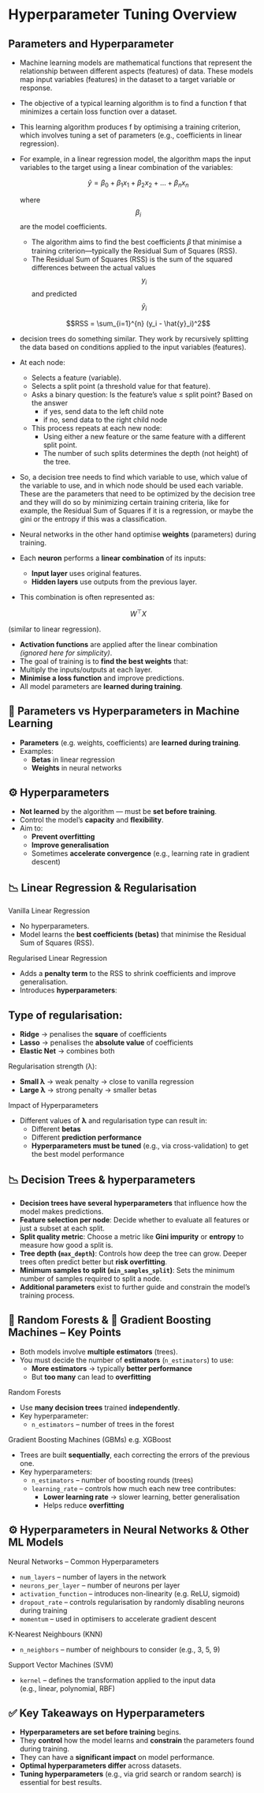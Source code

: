# Hyperparameter Tuning Overview

## Parameters and Hyperparameter
- Machine learning models are mathematical functions that represent the relationship between different aspects (features) of data. These models map input variables (features) in the dataset to a target variable or response.
- The objective of a typical learning algorithm is to find a function f that minimizes a certain loss function over a dataset.
- This learning algorithm produces f by optimising a training criterion, which involves tuning a set of parameters (e.g., coefficients in linear regression).
- For example, in a linear regression model, the algorithm maps the input variables to the target using a linear combination of the variables:

  $$\hat{y} = \beta_0 + \beta_1 x_1 + \beta_2 x_2 + \dots + \beta_n x_n$$

  where $$\beta_i$$ are the model coefficients.
  - The algorithm aims to find the best coefficients 𝛽 that minimise a training criterion—typically the Residual Sum of Squares (RSS).
  - The Residual Sum of Squares (RSS) is the sum of the squared differences between the actual values $$y_i$$ and predicted $$\hat{y}_i$$

  $$RSS = \sum_{i=1}^{n} (y_i - \hat{y}_i)^2$$

- decision trees do something similar. They work by recursively splitting the data based on conditions applied to the input variables (features).
- At each node:
  - Selects a feature (variable).
  - Selects a split point (a threshold value for that feature).
  - Asks a binary question: Is the feature’s value ≤ split point? Based on the answer
    - if yes, send data to the left child note
    - if no, send data to the right child node
  - This process repeats at each new node:
    - Using either a new feature or the same feature with a different split point.
    - The number of such splits determines the depth (not height) of the tree.
- So, a decision tree needs to find which variable to use, which value of the variable to use, and in which node should be used each variable. These are the parameters that need to be optimized by the decision tree and they will do so by minimizing certain training criteria, like for example, the Residual Sum of Squares if it is a regression, or maybe the gini or the entropy if this was a classification.

- Neural networks in the other hand optimise **weights** (parameters) during training.
- Each **neuron** performs a **linear combination** of its inputs:
  - **Input layer** uses original features.
  - **Hidden layers** use outputs from the previous layer.
- This combination is often represented as:

  $$W^\top X$$

(similar to linear regression).
- **Activation functions** are applied after the linear combination  
*(ignored here for simplicity)*.
- The goal of training is to **find the best weights** that:
- Multiply the inputs/outputs at each layer.
- **Minimise a loss function** and improve predictions.
- All model parameters are **learned during training**.

## 🔧 Parameters vs Hyperparameters in Machine Learning

- **Parameters** (e.g. weights, coefficients) are **learned during training**.
- Examples:
  - **Betas** in linear regression  
  - **Weights** in neural networks

## ⚙️ Hyperparameters
- **Not learned** by the algorithm — must be **set before training**.
- Control the model’s **capacity** and **flexibility**.
- Aim to:
  - **Prevent overfitting**
  - **Improve generalisation**
  - Sometimes **accelerate convergence** (e.g., learning rate in gradient descent)

## 📉 Linear Regression & Regularisation

Vanilla Linear Regression
- No hyperparameters.
- Model learns the **best coefficients (betas)** that minimise the Residual Sum of Squares (RSS).

Regularised Linear Regression
- Adds a **penalty term** to the RSS to shrink coefficients and improve generalisation.
- Introduces **hyperparameters**:

## Type of regularisation:
- **Ridge** → penalises the **square** of coefficients  
- **Lasso** → penalises the **absolute value** of coefficients
- **Elastic Net** → combines both

Regularisation strength (λ):
- **Small λ** → weak penalty → close to vanilla regression
- **Large λ** → strong penalty → smaller betas

Impact of Hyperparameters
- Different values of **λ** and regularisation type can result in:
  - Different **betas**
  - Different **prediction performance**
  - **Hyperparameters must be tuned** (e.g., via cross-validation) to get the best model performance

 ## 📉 Decision Trees & hyperparameters
 - **Decision trees have several hyperparameters** that influence how the model makes predictions.
- **Feature selection per node**: Decide whether to evaluate all features or just a subset at each split.
- **Split quality metric**: Choose a metric like **Gini impurity** or **entropy** to measure how good a split is.
- **Tree depth (`max_depth`)**: Controls how deep the tree can grow. Deeper trees often predict better but **risk overfitting**.
- **Minimum samples to split (`min_samples_split`)**: Sets the minimum number of samples required to split a node.
- **Additional parameters** exist to further guide and constrain the model’s training process.

## 🌲 Random Forests & 🌟 Gradient Boosting Machines – Key Points

- Both models involve **multiple estimators** (trees).
- You must decide the number of **estimators** (`n_estimators`) to use:
  - **More estimators** → typically **better performance**
  - But **too many** can lead to **overfitting**

Random Forests
- Use **many decision trees** trained **independently**.
- Key hyperparameter:
  - `n_estimators` – number of trees in the forest

Gradient Boosting Machines (GBMs) e.g. XGBoost
- Trees are built **sequentially**, each correcting the errors of the previous one.
- Key hyperparameters:
  - `n_estimators` – number of boosting rounds (trees)
  - `learning_rate` – controls how much each new tree contributes:
    - **Lower learning rate** → slower learning, better generalisation
    - Helps reduce **overfitting**

## ⚙️ Hyperparameters in Neural Networks & Other ML Models

Neural Networks – Common Hyperparameters
- `num_layers` – number of layers in the network
- `neurons_per_layer` – number of neurons per layer
- `activation_function` – introduces non-linearity (e.g. ReLU, sigmoid)
- `dropout_rate` – controls regularisation by randomly disabling neurons during training
- `momentum` – used in optimisers to accelerate gradient descent

K-Nearest Neighbours (KNN)
- `n_neighbors` – number of neighbours to consider (e.g., 3, 5, 9)

Support Vector Machines (SVM)
- `kernel` – defines the transformation applied to the input data  
  (e.g., linear, polynomial, RBF)


## ✅ Key Takeaways on Hyperparameters
- **Hyperparameters are set before training** begins.
- They **control** how the model learns and **constrain** the parameters found during training.
- They can have a **significant impact** on model performance.
- **Optimal hyperparameters differ** across datasets.
- **Tuning hyperparameters** (e.g., via grid search or random search) is essential for best results.


